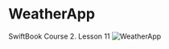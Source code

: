 # WeatherApp
SwiftBook Course 2. Lesson 11
![WeatherApp](https://user-images.githubusercontent.com/102960237/175466535-e7b21bb6-097f-4802-bbc9-6fbe889159af.png)
